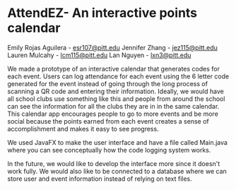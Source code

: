 #   AttendEZ- An interactive points calendar
Emily Rojas Aguilera - esr107@pitt.edu
Jennifer Zhang - jez115@pitt.edu
Lauren Mulcahy - lcm115@pitt.edu
Lan Nguyen - lxn3@pitt.edu



We made a prototype of an interactive calendar that generates codes for each event. Users can log attendance for each event using the 6 letter code generated for the event instead of going through the long process of scanning a QR code and entering their information. Ideally, we would have all school clubs use something like this and people from around the school can see the information for all the clubs they are in in the same calendar. This calendar app encourages people to go to more events and be more social because the points earned from each event creates a sense of accomplishment and makes it easy to see progress. 

We used JavaFX to make the user interface and have a file called Main.java where you can see conceptually how the code logging system works. 

In the future, we would like to develop the interface more since it doesn't work fully. We would also like to be connected to a database where we can store user and event information instead of relying on text files.

